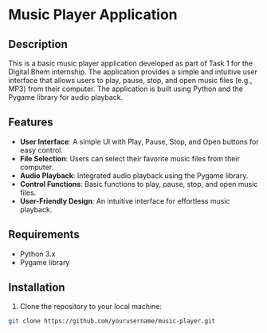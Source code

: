 # Music Player Application

## Description

This is a basic music player application developed as part of Task 1 for the Digital Bhem internship. The application provides a simple and intuitive user interface that allows users to play, pause, stop, and open music files (e.g., MP3) from their computer. The application is built using Python and the Pygame library for audio playback.

## Features

- **User Interface**: A simple UI with Play, Pause, Stop, and Open buttons for easy control.
- **File Selection**: Users can select their favorite music files from their computer.
- **Audio Playback**: Integrated audio playback using the Pygame library.
- **Control Functions**: Basic functions to play, pause, stop, and open music files.
- **User-Friendly Design**: An intuitive interface for effortless music playback.

## Requirements

- Python 3.x
- Pygame library

## Installation

1. Clone the repository to your local machine:

```bash
git clone https://github.com/yourusername/music-player.git

